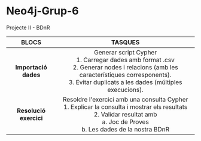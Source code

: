 # Neo4j-Grup-6
Projecte II - BDnR


| **BLOCS** | **TASQUES** |
| :---------------: | :---------------: | 
| **Importació dades** | Generar script Cypher <br> 1. Carregar dades amb format .csv <br> 2. Generar nodes i relacions (amb les característiques corresponents). <br>3. Evitar duplicats a les dades (múltiples execucions).| 
| **Resolució exercici** | Resoldre l'exercici amb una consulta Cypher <br> 1. Explicar la consulta i mostrar els resultats  <br>2. Validar resultat amb  <br>a. Joc de Proves  <br>b. Les dades de la nostra BDnR|

